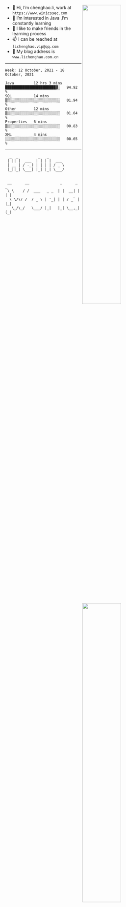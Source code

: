 [<img align="right" width="50%" src="https://github-readme-stats.vercel.app/api?username=lichlaughing&show_icons=true">](https://metrics.lecoq.io/ouuan?template=classic)
- 👋 Hi, I’m chenghao.li, work at `https://www.winicssec.com`
- 👀 I’m interested in Java ,I’m constantly learning
- 💞️ I like to make friends in the learning process
- 📫 I can be reached at `lichenghao.vip@qq.com`
- 🔗 My blog address is `www.lichenghao.com.cn`


------
<!--START_SECTION:waka-->
```text
Week: 12 October, 2021 - 18 October, 2021

Java         12 hrs 3 mins   ███████████████████████▓░   94.92 % 
SQL          14 mins         ▒░░░░░░░░░░░░░░░░░░░░░░░░   01.94 % 
Other        12 mins         ▒░░░░░░░░░░░░░░░░░░░░░░░░   01.64 % 
Properties   6 mins          ▒░░░░░░░░░░░░░░░░░░░░░░░░   00.83 % 
XML          4 mins          ░░░░░░░░░░░░░░░░░░░░░░░░░   00.65 % 
```
<!--END_SECTION:waka-->

------

[<img align="right" width="50%" src="https://www.clustrmaps.com/map_v2.png?cl=ffffff&w=300&t=tt&d=o2HGaalky8OiHBxnoPq9wPYTNv7qpo8ua9FG06sBqt4&co=2d78ad&ct=ffffff">](https://github.com/lichlaughing)

```
  _  _         _   _       
 | || |  ___  | | | |  ___ 
 | __ | / -_) | | | | / _ \
 |_||_| \___| |_| |_| \___/
                           
```
```
 __      __              _      _     _ 
 \ \    / /  ___   _ _  | |  __| |   | |
  \ \/\/ /  / _ \ | '_| | | / _` |   |_|
   \_/\_/   \___/ |_|   |_| \__,_|   (_)
                                        
```
